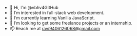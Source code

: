 - 👋 Hi, I’m @vbhv4GitHub
- 👀 I’m interested in full-stack web development.
- 🌱 I’m currently learning Vanilla JavaScript.
- 💞️ I’m looking to get some freelance projects or an internship.
- 📫 Reach me at ravi9406126068@gmail.com

<!---
vbhv4GitHub/vbhv4GitHub is a ✨ special ✨ repository because its `README.md` (this file) appears on your GitHub profile.
You can click the Preview link to take a look at your changes.
--->

